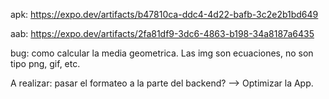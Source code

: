apk: https://expo.dev/artifacts/b47810ca-ddc4-4d22-bafb-3c2e2b1bd649

aab: https://expo.dev/artifacts/2fa81df9-3dc6-4863-b198-34a8187a6435

bug: como calcular la media geometrica. Las img son ecuaciones, no son tipo png, gif, etc.

A realizar: pasar el formateo a la parte del backend? --> Optimizar la App.

